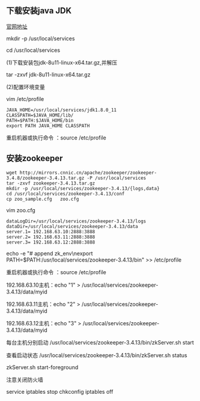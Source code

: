 ## 下载安装java JDK
[官网地址](http://www.oracle.com/)

mkdir -p /usr/local/services

cd /usr/local/services

(1)下载安装包jdk-8u11-linux-x64.tar.gz,并解压

tar -zxvf jdk-8u11-linux-x64.tar.gz

(2)配置环境变量

vim /etc/profile
```
JAVA_HOME=/usr/local/services/jdk1.8.0_11
CLASSPATH=$JAVA_HOME/lib/
PATH=$PATH:$JAVA_HOME/bin
export PATH JAVA_HOME CLASSPATH
```

重启机器或执行命令 ：source /etc/profile

##  安装zookeeper
```
wget http://mirrors.cnnic.cn/apache/zookeeper/zookeeper-3.4.8/zookeeper-3.4.13.tar.gz -P /usr/local/services
tar -zxvf zookeeper-3.4.13.tar.gz
mkdir -p /usr/local/services/zookeeper-3.4.13/{logs,data}
cd /usr/local/services/zookeeper-3.4.13/conf
cp zoo_sample.cfg   zoo.cfg
```

vim zoo.cfg

```
dataLogDir=/usr/local/services/zookeeper-3.4.13/logs
dataDir=/usr/local/services/zookeeper-3.4.13/data
server.1= 192.168.63.10:2888:3888
server.2= 192.168.63.11:2888:3888
server.3= 192.168.63.12:2888:3888
```

echo -e "# append zk_env\nexport PATH=$PATH:/usr/local/services/zookeeper-3.4.13/bin" >> /etc/profile

重启机器或执行命令 ：source /etc/profile



192.168.63.10主机：echo "1" > /usr/local/services/zookeeper-3.4.13/data/myid

192.168.63.11主机：echo "2" > /usr/local/services/zookeeper-3.4.13/data/myid

192.168.63.12主机：echo "3" > /usr/local/services/zookeeper-3.4.13/data/myid

每台主机分别启动 /usr/local/services/zookeeper-3.4.13/bin/zkServer.sh start

查看启动状态 /usr/local/services/zookeeper-3.4.13/bin/zkServer.sh status

zkServer.sh start-foreground


注意关闭防火墙

service iptables stop
chkconfig  iptables off
